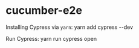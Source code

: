 # cucumber-e2e

Installing Cypress via `yarn`:
yarn add cypress --dev

Run Cypress:
yarn run cypress open
